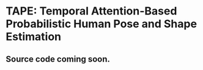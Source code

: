 # TAPE: Temporal Attention-Based Probabilistic Human Pose and Shape Estimation
## Source code coming soon.
